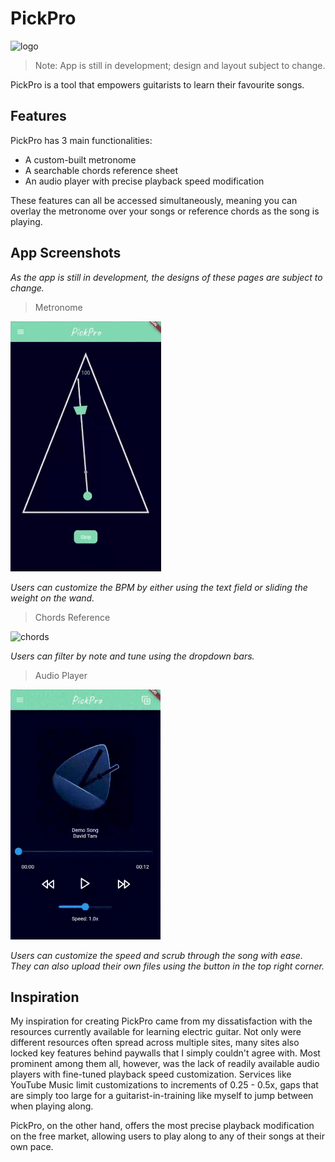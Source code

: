 # PickPro

<img src="pick_pro/assets/images/demo/hero.png" height="400" alt="logo"/>

> Note: App is still in development; design and layout subject to change.

PickPro is a tool that empowers guitarists to learn their favourite songs.

## Features

PickPro has 3 main functionalities: 
- A custom-built metronome
- A searchable chords reference sheet
- An audio player with precise playback speed modification

These features can all be accessed simultaneously, meaning you can overlay the metronome over your songs or reference chords as the song is playing.

## App Screenshots
*As the app is still in development, the designs of these pages are subject to change.*

> Metronome

<img src="pick_pro/assets/images/demo/metronome_page.gif" height="400" alt="metronome"/>

*Users can customize the BPM by either using the text field or sliding the weight on the wand.*

> Chords Reference

<img src="pick_pro/assets/images/demo/chords_page.gif" height="400" alt="chords"/>

*Users can filter by note and tune using the dropdown bars.*

> Audio Player

<img src="pick_pro/assets/images/demo/player_page.gif" height="400" alt="player"/>

*Users can customize the speed and scrub through the song with ease. They can also upload their own files using the button in the top right corner.*

## Inspiration

My inspiration for creating PickPro came from my dissatisfaction with the resources currently available for learning electric guitar. Not only were different resources often spread across multiple sites, many sites also locked key features behind paywalls that I simply couldn't agree with. Most prominent among them all, however, was the lack of readily available audio players with fine-tuned playback speed customization. Services like YouTube Music limit customizations to increments of 0.25 - 0.5x, gaps that are simply too large for a guitarist-in-training like myself to jump between when playing along. 

PickPro, on the other hand, offers the most precise playback modification on the free market, allowing users to play along to any of their songs at their own pace.
